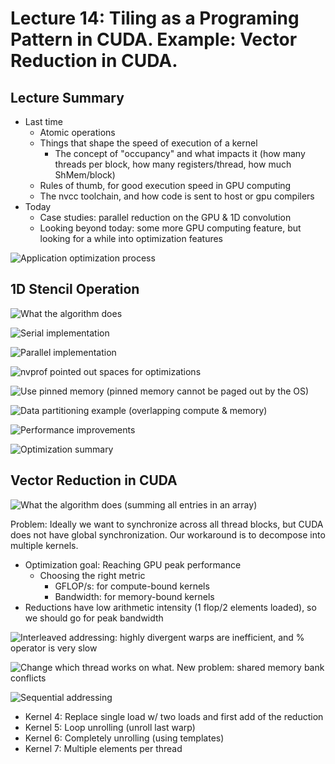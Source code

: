 # Lecture 14: Tiling as a Programing Pattern in CUDA. Example: Vector Reduction in CUDA.

## Lecture Summary

* Last time
  * Atomic operations
  * Things that shape the speed of execution of a kernel
    * The concept of "occupancy" and what impacts it \(how many threads per block, how many registers/thread, how much ShMem/block\)
  * Rules of thumb, for good execution speed in GPU computing
  * The nvcc toolchain, and how code is sent to host or gpu compilers
* Today
  * Case studies: parallel reduction on the GPU & 1D convolution
  * Looking beyond today: some more GPU computing feature, but looking for a while into optimization features

![Application optimization process](../../.gitbook/assets/screen-shot-2021-02-27-at-7.36.50-pm.png)

## 1D Stencil Operation

![What the algorithm does](../../.gitbook/assets/screen-shot-2021-02-27-at-7.46.52-pm.png)

![Serial implementation](../../.gitbook/assets/screen-shot-2021-02-27-at-7.28.39-pm.png)

![Parallel implementation](../../.gitbook/assets/screen-shot-2021-02-27-at-7.29.00-pm.png)

![nvprof pointed out spaces for optimizations](../../.gitbook/assets/screen-shot-2021-02-27-at-7.31.13-pm.png)

![Use pinned memory \(pinned memory cannot be paged out by the OS\)](../../.gitbook/assets/screen-shot-2021-02-27-at-7.31.34-pm.png)

![Data partitioning example \(overlapping compute &amp; memory\)](../../.gitbook/assets/screen-shot-2021-02-27-at-7.38.03-pm.png)

![Performance improvements](../../.gitbook/assets/screen-shot-2021-02-27-at-7.39.04-pm.png)

![Optimization summary](../../.gitbook/assets/screen-shot-2021-02-27-at-7.40.12-pm.png)

## Vector Reduction in CUDA

![What the algorithm does \(summing all entries in an array\)](../../.gitbook/assets/screen-shot-2021-02-27-at-7.47.28-pm.png)

Problem: Ideally we want to synchronize across all thread blocks, but CUDA does not have global synchronization. Our workaround is to decompose into multiple kernels.

* Optimization goal: Reaching GPU peak performance
  * Choosing the right metric
    * GFLOP/s: for compute-bound kernels
    * Bandwidth: for memory-bound kernels
* Reductions have low arithmetic intensity \(1 flop/2 elements loaded\), so we should go for peak bandwidth

![Interleaved addressing: highly divergent warps are inefficient, and % operator is very slow](../../.gitbook/assets/screen-shot-2021-02-27-at-8.57.23-pm.png)

![Change which thread works on what. New problem: shared memory bank conflicts](../../.gitbook/assets/screen-shot-2021-02-27-at-8.58.08-pm.png)

![Sequential addressing](../../.gitbook/assets/screen-shot-2021-02-27-at-9.00.15-pm.png)

* Kernel 4: Replace single load w/ two loads and first add of the reduction
* Kernel 5: Loop unrolling \(unroll last warp\)
* Kernel 6: Completely unrolling \(using templates\)
* Kernel 7: Multiple elements per thread

